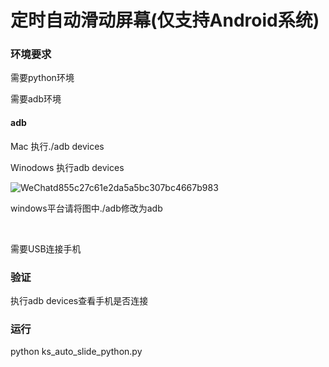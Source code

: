 <h1>定时自动滑动屏幕(仅支持Android系统)</h1>
<h3>环境要求</h3>
<p>需要python环境</p>
<p>需要adb环境</p>
<h4>
  adb
</h4>
<p>
  Mac 		 	执行./adb devices</p>
<p>
  Winodows 	执行adb devices </p>

![WeChatd855c27c61e2da5a5bc307bc4667b983](/Users/laoliu/Library/Containers/com.tencent.xinWeChat/Data/Library/Caches/com.tencent.xinWeChat/2.0b4.0.9/ca755d9bfb823ef4b1ad596907c29a28/dragImgTmp/WeChatd855c27c61e2da5a5bc307bc4667b983.png)  

windows平台请将图中./adb修改为adb

​	

<p>需要USB连接手机</p>

<h3>验证</h3>

<p>执行adb devices查看手机是否连接</p>

<h3>运行</h3>
<p>python ks_auto_slide_python.py</p>

